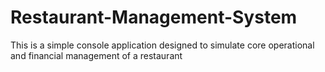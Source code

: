 # Restaurant-Management-System
This is a simple console application designed to simulate core operational and financial management of a restaurant
